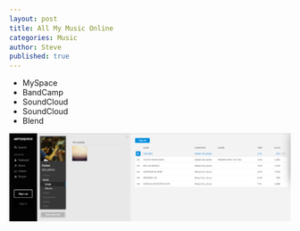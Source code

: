 ```yaml
---
layout: post
title: All My Music Online
categories: Music
author: Steve
published: true
---
```

+ MySpace
+ BandCamp
+ SoundCloud
+ SoundCloud
+ Blend

![alt text](https://github.com/SSchoepfer/SSchoepfer.github.io/blob/master/img/RafailDeLaGetoMyspace.png "Good 'ole days")
